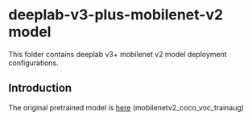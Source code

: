 deeplab-v3-plus-mobilenet-v2 model
=====

This folder contains deeplab v3+ mobilenet v2 model deployment configurations.

Introduction
---
The original pretrained model is [here](http://download.tensorflow.org/models/deeplabv3_mnv2_pascal_train_aug_2018_01_29.tar.gz) (mobilenetv2_coco_voc_trainaug)

